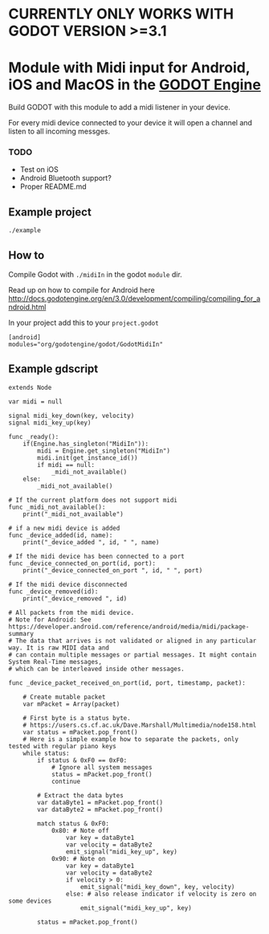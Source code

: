 # CURRENTLY ONLY WORKS WITH GODOT VERSION >=3.1

# Module with Midi input for Android, iOS and MacOS in the [GODOT Engine](https://github.com/godotengine/godot)

Build GODOT with this module to add a midi listener in your device.

For every midi device connected to your device it will open a channel and listen to all incoming messges. 

### TODO
* Test on iOS
* Android Bluetooth support?
* Proper README.md

## Example project

    ./example


## How to

Compile Godot with ```./midiIn``` in the godot ```module``` dir.

Read up on how to compile for Android here http://docs.godotengine.org/en/3.0/development/compiling/compiling_for_android.html


In your project add this to your ```project.godot```

    [android]
    modules="org/godotengine/godot/GodotMidiIn"


## Example gdscript
```
extends Node

var midi = null

signal midi_key_down(key, velocity)
signal midi_key_up(key)

func _ready():
	if(Engine.has_singleton("MidiIn")):
		midi = Engine.get_singleton("MidiIn")
		midi.init(get_instance_id())
		if midi == null:
			_midi_not_available()
	else:
		_midi_not_available()

# If the current platform does not support midi
func _midi_not_available():
	print("_midi_not_available")

# if a new midi device is added
func _device_added(id, name):
	print("_device_added ", id, " ", name)

# If the midi device has been connected to a port
func _device_connected_on_port(id, port):
	print("_device_connected_on_port ", id, " ", port)

# If the midi device disconnected
func _device_removed(id):
	print("_device_removed ", id)

# All packets from the midi device. 
# Note for Android: See https://developer.android.com/reference/android/media/midi/package-summary
# The data that arrives is not validated or aligned in any particular way. It is raw MIDI data and
# can contain multiple messages or partial messages. It might contain System Real-Time messages,
# which can be interleaved inside other messages.

func _device_packet_received_on_port(id, port, timestamp, packet):
	
	# Create mutable packet
	var mPacket = Array(packet)
	
	# First byte is a status byte.
	# https://users.cs.cf.ac.uk/Dave.Marshall/Multimedia/node158.html
	var status = mPacket.pop_front()
	# Here is a simple example how to separate the packets, only tested with regular piano keys
	while status:
		if status & 0xF0 == 0xF0:
			# Ignore all system messages
			status = mPacket.pop_front()
			continue
		
		# Extract the data bytes
		var dataByte1 = mPacket.pop_front()
		var dataByte2 = mPacket.pop_front()
		
		match status & 0xF0:
			0x80: # Note off
				var key = dataByte1
				var velocity = dataByte2
				emit_signal("midi_key_up", key)
			0x90: # Note on
				var key = dataByte1
				var velocity = dataByte2
				if velocity > 0:
					emit_signal("midi_key_down", key, velocity)
				else: # also release indicator if velocity is zero on some devices
					emit_signal("midi_key_up", key)	
		
		status = mPacket.pop_front()

```
